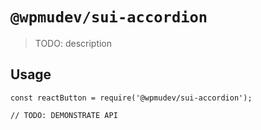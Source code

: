 # `@wpmudev/sui-accordion`

> TODO: description

## Usage

```
const reactButton = require('@wpmudev/sui-accordion');

// TODO: DEMONSTRATE API
```
